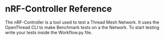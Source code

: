 # nRF-Controller Reference
The nRF-Controller is a tool used to test a Thread Mesh Network. It uses the OpenThread CLI to make Benchmark tests
on a the Network. To start testing write your tests inside the Workflow.py file.

 
